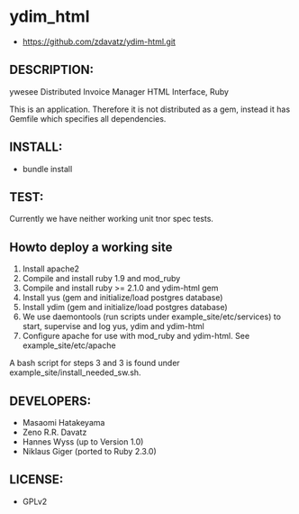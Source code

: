 # ydim_html

* https://github.com/zdavatz/ydim-html.git

## DESCRIPTION:

ywesee Distributed Invoice Manager HTML Interface, Ruby

This is an application. Therefore it is not distributed as a gem, instead it has  Gemfile which specifies all dependencies.

## INSTALL:

* bundle install

## TEST:

Currently we have neither working unit tnor spec tests.

## Howto deploy a working site

1. Install apache2
2. Compile and install ruby 1.9 and mod_ruby
3. Compile and install ruby >= 2.1.0 and ydim-html gem
4. Install yus (gem and initialize/load postgres database)
5. Install ydim (gem and initialize/load postgres database)
6. We use daemontools (run scripts under example_site/etc/services) to start, supervise and log yus, ydim and ydim-html
7. Configure apache for use with mod_ruby and ydim-html. See example_site/etc/apache

A bash script for steps 3 and 3 is found under example_site/install_needed_sw.sh.

## DEVELOPERS:

* Masaomi Hatakeyama
* Zeno R.R. Davatz
* Hannes Wyss (up to Version 1.0)
* Niklaus Giger (ported to Ruby 2.3.0)

## LICENSE:

* GPLv2
